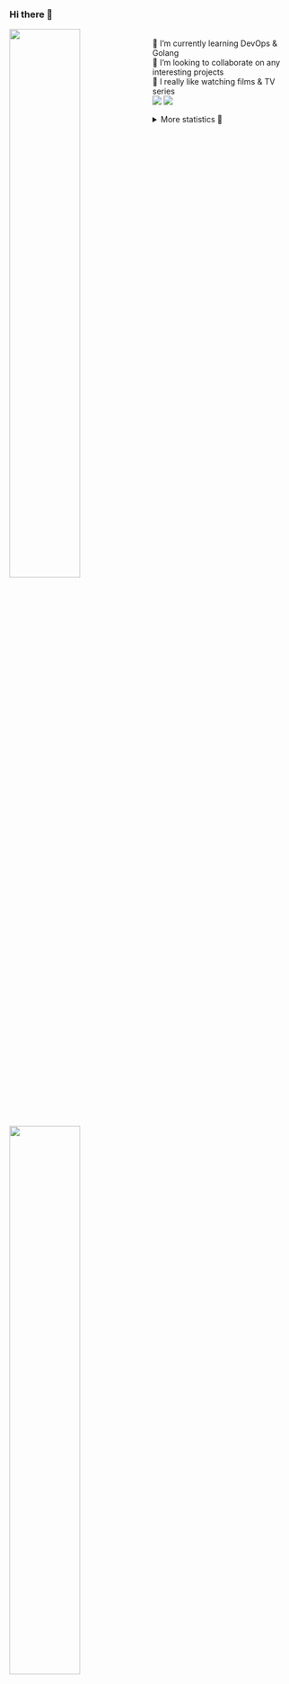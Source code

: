 ### Hi there 👋


[<img align="left" width="50%" src="https://github-readme-stats.vercel.app/api?username=rufusnufus&hide=issues&show_icons=true&count_private=true&theme=transparent&title_color=FF6F40&text_color=FBF9F8&icon_color=F48242&hide_border=true&hide_title=true#gh-dark-mode-only">](https://metrics.lecoq.io/rufusnufus#gh-dark-mode-only)
[<img align="left" width="50%" src="https://github-readme-stats.vercel.app/api?username=rufusnufus&hide=issues&show_icons=true&count_private=true&theme=transparent&title_color=FF6533&text_color=4D4644&icon_color=FF8038&hide_border=true&hide_title=true#gh-light-mode-only">](https://metrics.lecoq.io/rufusnufus#gh-light-mode-only)

<p>
  <br>
  🌱 I’m currently learning DevOps & Golang</br>
  👯 I’m looking to collaborate on any interesting projects</br>
  🎥 I really like watching films & TV series</br>
  <a href="https://linkedin.com/in/rufusnufus"><img src="https://img.shields.io/badge/linkedin-0077B5.svg?style=for-the-badge&logo=linkedin&logoColor=white"/></a>
  <a href="https://t.me/rufusnufus"><img src="https://img.shields.io/badge/-telegram-black?style=for-the-badge&color=blue&logo=telegram"/></a>
</p>

<p text-align="left">
<details>
  <summary>More statistics 👀</summary><br/>

<!--START_SECTION:waka-->
![Code Time](http://img.shields.io/badge/Code%20Time-70%20hrs%203%20mins-blue)

![Profile Views](http://img.shields.io/badge/Profile%20Views-2-blue)

**I'm an Early 🐤** 

```text
🌞 Morning    119 commits    ████░░░░░░░░░░░░░░░░░░░░░   17.81% 
🌆 Daytime    367 commits    █████████████░░░░░░░░░░░░   54.94% 
🌃 Evening    153 commits    █████░░░░░░░░░░░░░░░░░░░░   22.9% 
🌙 Night      29 commits     █░░░░░░░░░░░░░░░░░░░░░░░░   4.34%

```
📅 **I'm Most Productive on Tuesday** 

```text
Monday       128 commits    ████░░░░░░░░░░░░░░░░░░░░░   19.16% 
Tuesday      135 commits    █████░░░░░░░░░░░░░░░░░░░░   20.21% 
Wednesday    114 commits    ████░░░░░░░░░░░░░░░░░░░░░   17.07% 
Thursday     122 commits    ████░░░░░░░░░░░░░░░░░░░░░   18.26% 
Friday       110 commits    ████░░░░░░░░░░░░░░░░░░░░░   16.47% 
Saturday     33 commits     █░░░░░░░░░░░░░░░░░░░░░░░░   4.94% 
Sunday       26 commits     █░░░░░░░░░░░░░░░░░░░░░░░░   3.89%

```


📊 **This Week I Spent My Time On** 

```text
💬 Programming Languages: 
YAML                     3 hrs 49 mins       ████████████░░░░░░░░░░░░░   50.17% 
Other                    2 hrs 21 mins       ███████░░░░░░░░░░░░░░░░░░   30.97% 
Markdown                 29 mins             █░░░░░░░░░░░░░░░░░░░░░░░░   6.39% 
HCL                      28 mins             █░░░░░░░░░░░░░░░░░░░░░░░░   6.24% 
Smarty                   21 mins             █░░░░░░░░░░░░░░░░░░░░░░░░   4.71%

🔥 Editors: 
VS Code                  6 hrs 43 mins       ██████████████████████░░░   88.01% 
iTerm2                   54 mins             ███░░░░░░░░░░░░░░░░░░░░░░   11.99%

```

**I Mostly Code in Python** 

```text
Python                   9 repos             ███████░░░░░░░░░░░░░░░░░░   28.12% 
Java                     4 repos             ███░░░░░░░░░░░░░░░░░░░░░░   12.5% 
Jupyter Notebook         4 repos             ███░░░░░░░░░░░░░░░░░░░░░░   12.5% 
JavaScript               3 repos             ██░░░░░░░░░░░░░░░░░░░░░░░   9.38% 
HTML                     3 repos             ██░░░░░░░░░░░░░░░░░░░░░░░   9.38%

```



 Last Updated on 13/01/2023 00:41:35 UTC
<!--END_SECTION:waka-->

</details>
</p>
